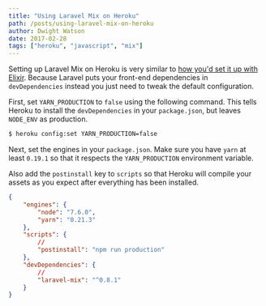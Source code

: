 ```yaml
---
title: "Using Laravel Mix on Heroku"
path: /posts/using-laravel-mix-on-heroku
author: Dwight Watson
date: 2017-02-28
tags: ["heroku", "javascript", "mix"]
---
```


Setting up Laravel Mix on Heroku is very similar to [how you'd set it up with Elixir](https://www.neontsunami.com/posts/using-laravel-and-laravel-elixir-on-heroku). Because Laravel puts your front-end dependencies in `devDependencies` instead you just need to tweak the default configuration.

First, set `YARN_PRODUCTION` to `false` using the following command. This tells Heroku to install the `devDependencies` in your `package.json`, but leaves `NODE_ENV` as production.

```sh
$ heroku config:set YARN_PRODUCTION=false
```

Next, set the engines in your `package.json`. Make sure you have `yarn` at least `0.19.1` so that it respects the `YARN_PRODUCTION` environment variable.

Also add the `postinstall` key to `scripts` so that Heroku will compile your assets as you expect after everything has been installed.

```json
{
    "engines": {
        "node": "7.6.0",
        "yarn": "0.21.3"
    },
    "scripts": {
        //
        "postinstall": "npm run production"
    },
    "devDependencies": {
        //
        "laravel-mix": "^0.8.1"
    }
}
```
